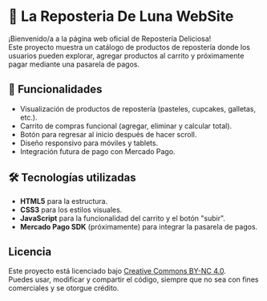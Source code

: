 # 🍰 La Reposteria De Luna WebSite

¡Bienvenido/a a la página web oficial de Repostería Deliciosa!  
Este proyecto muestra un catálogo de productos de repostería donde los usuarios pueden explorar, agregar productos al carrito y próximamente pagar mediante una pasarela de pagos.

## 🚀 Funcionalidades

- Visualización de productos de repostería (pasteles, cupcakes, galletas, etc.).
- Carrito de compras funcional (agregar, eliminar y calcular total).
- Botón para regresar al inicio después de hacer scroll.
- Diseño responsivo para móviles y tablets.
- Integración futura de pago con Mercado Pago.


## 🛠️ Tecnologías utilizadas

- **HTML5** para la estructura.
- **CSS3** para los estilos visuales.
- **JavaScript** para la funcionalidad del carrito y el botón "subir".
- **Mercado Pago SDK** (próximamente) para integrar la pasarela de pagos.

## Licencia

Este proyecto está licenciado bajo [Creative Commons BY-NC 4.0](https://creativecommons.org/licenses/by-nc/4.0/).  
Puedes usar, modificar y compartir el código, siempre que no sea con fines comerciales y se otorgue crédito.

